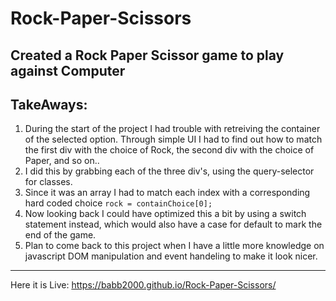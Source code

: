 # Rock-Paper-Scissors

## Created a Rock Paper Scissor game to play against Computer

TakeAways:
---
1. During the start of the project I had trouble with retreiving the container of the selected option. Through simple UI I had to find out how to match the first div with the choice of Rock, the second div with the choice of Paper, and so on..
2. I did this by grabbing each of the three div's, using the query-selector for classes.
3. Since it was an array I had to match each index with a corresponding hard coded choice `rock = containChoice[0];`
4. Now looking back I could have optimized this a bit by using a switch statement instead, which would also have a case for default to mark the end of the game.
5. Plan to come back to this project when I have a little more knowledge on javascript DOM manipulation and event handeling to make it look nicer.
---

Here it is Live: https://babb2000.github.io/Rock-Paper-Scissors/
